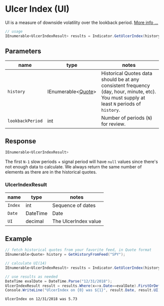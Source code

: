 ﻿# Ulcer Index (UI)

UI is a measure of downside volatility over the lookback period.
[More info ...](https://school.stockcharts.com/doku.php?id=technical_indicators:ulcer_index)

``` C#
// usage
IEnumerable<UlcerIndexResult> results = Indicator.GetUlcerIndex(history, lookbackPeriod);  
```

## Parameters

| name | type | notes
| -- |-- |--
| `history` | IEnumerable\<[Quote](../GUIDE.md#Quote)\> | Historical Quotes data should be at any consistent frequency (day, hour, minute, etc).  You must supply at least `N` periods of `history`.
| `lookbackPeriod` | int | Number of periods (`N`) for review.

## Response

``` C#
IEnumerable<UlcerIndexResult>
```

The first `N-1` slow periods + signal period will have `null` values since there's not enough data to calculate.  We always return the same number of elements as there are in the historical quotes.

### UlcerIndexResult

| name | type | notes
| -- |-- |--
| `Index` | int | Sequence of dates
| `Date` | DateTime | Date
| `UI` | decimal | The UlcerIndex value

## Example

``` C#
// fetch historical quotes from your favorite feed, in Quote format
IEnumerable<Quote> history = GetHistoryFromFeed("SPY");

// calculate UI(14)
IEnumerable<UlcerIndexResult> results = Indicator.GetUlcerIndex(history,14);

// use results as needed
DateTime evalDate = DateTime.Parse("12/31/2018");
UlcerIndexResult result = results.Where(x=>x.Date==evalDate).FirstOrDefault();
Console.WriteLine("UlcerIndex on {0} was ${1}", result.Date, result.UI);
```

``` text
UlcerIndex on 12/31/2018 was 5.73
```
